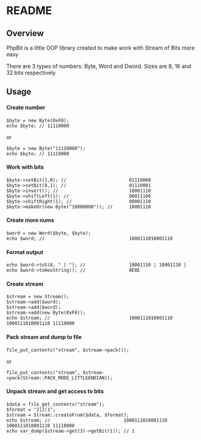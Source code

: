 README
========

Overview
---------
PhpBit is a little OOP library created to make work with Stream of Bits more easy   
      

There are 3 types of numbers: Byte, Word and Dword. Sizes are 8, 16 and 32 bits respectively

Usage
---------
#### Create number ####

    $byte = new Byte(0xF0);
    echo $byte; // 11110000
or

    $byte = new Byte("11110000");
    echo $byte; // 11110000   

#### Work with bits ####

    $byte->setBit(1,0); //                       01110000
    $byte->setBit(8,1); //                       01110001
    $byte->invert(); //                          10001110
    $byte->shiftLeft(1); //                      00011100
    $byte->shiftRight(1); //                     00001110
    $byte->makeOr(new Byte("10000000")); //      10001110  

#### Create more nums ####

    $word = new Word($byte, $byte);
    echo $word; //                               1000111010001110

#### Format output ####

    echo $word->toS(8, " | "); //                10001110 | 10001110 |
    echo $word->toHexString(); //                8E8E

#### Create stream  ####

    $stream = new Stream();
    $stream->add($word);
    $stream->add($word);
    $stream->add(new Byte(0xF0));
    echo $stream; //                             1000111010001110 1000111010001110 11110000 

#### Pack stream and dump to file  ####

    file_put_contents("stream", $stream->pack());
or  

    file_put_contents("stream", $stream->pack(Stream::PACK_MODE_LITTLEENDIAN));

#### Unpack stream and get access to bits  ####

    $data = file_get_contents("stream");
    $format = "2|2|1";
    $stream = Stream::createFrom($data, $format);
    echo $stream; //                           1000111010001110 1000111010001110 11110000
    echo var_dump($stream->get(3)->getBit(1)); // 1
